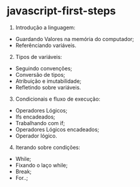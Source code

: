 # javascript-first-steps

1. Introdução a linguagem:
- Guardando Valores na memória do computador;
- Referênciando variáveis.

2. Tipos de variáveis:
- Seguindo convenções;
- Conversão de tipos;
- Atribuição e imutabilidade;
- Refletindo sobre variáveis.

3. Condicionais e fluxo de execução:
- Operadores Lógicos;
- Ifs encadeados;
- Trabalhando com if;
- Operadores Lógicos encadeados;
- Operador lógico.

4. Iterando sobre condições:
- While;
- Fixando o laço while;
- Break;
- For..;
